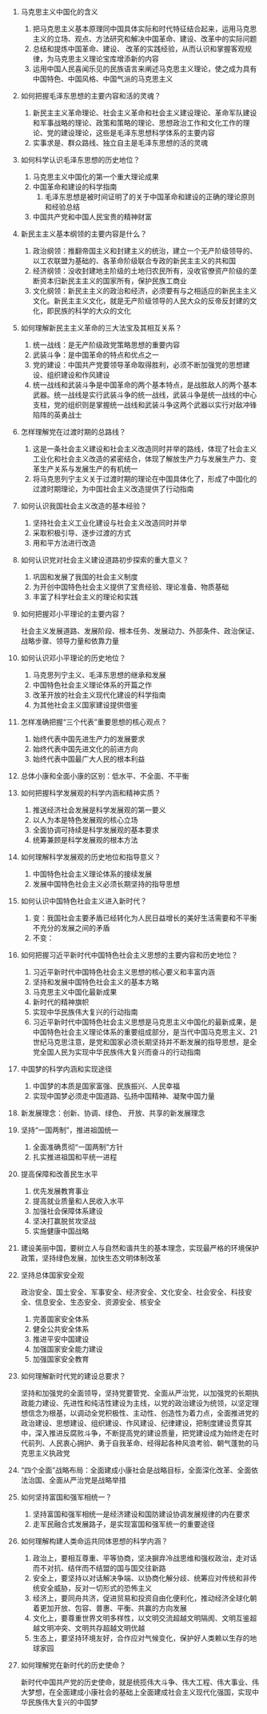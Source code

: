 1. 马克思主义中国化的含义
   1. 把马克思主义基本原理同中国具体实际和时代特征结合起来，运用马克思主义的立场、观点、方法研究和解决中国革命、建设、改革中的实际问题
   2. 总结和提炼中国革命、建设、 改革的实践经验，从而认识和掌握客观规律，为马克思主义理论宝库增添新的内容
   3. 运用中国人民喜闻乐见的民族语言来阐述马克思主义理论，使之成为具有中国特色、中国风格、中国气派的马克思主义
   
2. 如何把握毛泽东思想的主要内容和活的灵魂？
   1. 新民主主义革命理论、社会主义革命和社会主义建设理论、革命军队建设和军事战略的理论、政策和策略的理论、思想政治工作和文化工作的理论、党的建设理论，这些是毛泽东思想科学体系的主要内容
   2. 实事求是、群众路线、独立自主是毛泽东思想的活的灵魂
   
3. 如何科学认识毛泽东思想的历史地位？
   1. 马克思主义中国化的第一个重大理论成果
   2. 中国革命和建设的科学指南
      1. 毛泽东思想是被时间证明了的关于中国革命和建设的正确的理论原则和经验总结
   3. 中国共产党和中国人民宝贵的精神财富
   
4. 新民主主义基本纲领的主要内容是什么？
   1. 政治纲领：推翻帝国主义和封建主义的统治，建立一个无产阶级领导的、以工农联盟为基础的、各革命阶级联合专政的新民主主义的共和国
   2. 经济纲领：没收封建地主阶级的土地归农民所有，没收官僚资产阶级的垄断资本归新民主主义的国家所有，保护民族工商业
   3. 文化纲领：新民主主义的政治和经济，必须要有与之相适应的新民主主义文化。新民主主义文化，就是无产阶级领导的人民大众的反帝反封建的文化，即民族的科学的大众的文化
   
5. 如何理解新民主主义革命的三大法宝及其相互关系？
   1. 统一战线：是无产阶级政党策略思想的重要内容
   2. 武装斗争：是中国革命的特点和优点之一
   3. 党的建设：中国共产党要领导革命取得胜利，必须不断加强党的思想建设、组织建设和作风建设
   4. 统一战线和武装斗争是中国革命的两个基本特点，是战胜敌人的两个基本武器。统一战线是实行武装斗争的统一战线，武装斗争是统一战线的中心支柱，党的组织则是掌握统一战线和武装斗争这两个武器以实行对敌冲锋陷阵的英勇战士
   
6. 怎样理解党在过渡时期的总路线？
   
   1. 这是一条社会主义建设和社会主义改造同时并举的路线，体现了社会主义工业化和社会主义改造的紧密结合，体现了解放生产力与发展生产力、变革生产关系与发展生产的有机统一
   2. 将马克思列宁主义关于过渡时期的理论在中国具体化了，形成了中国化的过渡时期理论，为中国社会主义改造提供了行动指南
   
7. 如何认识我国社会主义改造的基本经验？
   
   1. 坚持社会主义工业化建设与社会主义改造同时并举
   2. 采取积极引导、逐步过渡的方式
   3. 用和平方法进行改造
   
8. 如何认识党对社会主义建设道路初步探索的重大意义？

   1. 巩固和发展了我国的社会主义制度
   2. 为开创中国特色社会主义提供了宝贵经验、理论准备、物质基础
   3. 丰富了科学社会主义的理论和实践

9. 如何把握邓小平理论的主要内容？

   社会主义发展道路、发展阶段、根本任务、发展动力、外部条件、政治保证、战略步骤、领导力量和依靠力量

10. 如何认识邓小平理论的历史地位？

    1. 马克思列宁主义、毛泽东思想的继承和发展
    2. 中国特色社会主义理论体系的开篇之作
    3. 改革开放的社会主义现代化建设的科学指南
    4. 为其他社会主义国家建设提供借鉴

11. 怎样准确把握“三个代表”重要思想的核心观点？

    1. 始终代表中国先进生产力的发展要求
    2. 始终代表中国先进文化的前进方向
    3. 始终代表中国最广大人民的根本利益

12. 总体小康和全面小康的区别：低水平、不全面、不平衡

13. 如何把握科学发展观的科学内涵和精神实质？

    1. 推送经济社会发展是科学发展观的第一要义
    2. 以人为本是特色发展观的核心立场
    3. 全面协调可持续是科学发展观的基本要求
    4. 统筹兼顾是科学发展观的根本方法

14. 如何理解科学发展观的历史地位和指导意义？

    1. 中国特色社会主义理论体系的接续发展
    2. 发展中国特色社会主义必须长期坚持的指导思想

15. 如何认识中国特色社会主义进入新时代？

    1. 变：我国社会主要矛盾已经转化为人民日益增长的美好生活需要和不平衡不充分的发展之间的矛盾
    2. 不变：

16. 如何把握习近平新时代中国特色社会主义思想的主要内容和历史地位？

    1. 习近平新时代中国特色社会主义思想的核心要义和丰富内涵
    2. 坚持和发展中国特色社会主义的基本方略
    3. 马克思主义中国化最新成果
    4. 新时代的精神旗帜
    5. 实现中华民族伟大复兴的行动指南
    6. 习近平新时代中国特色社会主义思想是马克思主义中国化的最新成果，是中国特色社会主义理论体系的重要组成部分，是当代中国马克思主义、21世纪马克思注意，是党和国家必须长期坚持并不断发展的指导思想，是全党全国人民为实现中华民族伟大复兴而奋斗的行动指南

17. 中国梦的科学内涵和实现途径

    1. 中国梦的本质是国家富强、民族振兴、人民幸福
    2. 实现中国梦必须走中国道路、弘扬中国精神、凝聚中国力量

18. 新发展理念：创新、协调、绿色、 开放、共享的新发展理念

19. 坚持“一国两制”，推进祖国统一

    1. 全面准确贯彻“一国两制”方针
    2. 扎实推进祖国和平统一进程

20. 提高保障和改善民生水平

    1. 优先发展教育事业
    2. 提高就业质量和人民收入水平
    3. 加强社会保障体系建设
    4. 坚决打赢脱贫攻坚战
    5. 实施健康中国战略

21. 建设美丽中国，要树立人与自然和谐共生的基本理念，实现最严格的环境保护政策，坚持绿色发展，加快生态文明体制改革

22. 坚持总体国家安全观

    政治安全、国土安全、军事安全、经济安全、文化安全、社会安全、科技安全、信息安全、生态安全、资源安全、核安全

    1. 完善国家安全体系
    2. 健全公共安全体系
    3. 推进平安中国建设
    4. 加强国家安全能力建设
    5. 加强国家安全教育

23. 如何理解新时代党的建设总要求？

    坚持和加强党的全面领导，坚持党要管党、全面从严治党，以加强党的长期执政能力建设、先进性和纯洁性建设为主线，以党的政治建设为统领，以坚定理想信念为根基，以调动全党积极性、主动性、创造性为着力点，全面推进党的政治建设、思想建设、组织建设、作风建设、纪律建设，把制度建设贯穿其中，深入推进反腐败斗争，不断提高党的建设质量，把党建设成为始终走在时代前列、人民衷心拥护、勇于自我革命、经得起各种风浪考验、朝气蓬勃的马克思主义执政党

24. “四个全面”战略布局：全面建成小康社会是战略目标，全面深化改革、全面依法治国、全面从严治党是战略举措

25. 如何坚持富国和强军相统一？

    1. 坚持富国和强军相统一是经济建设和国防建设协调发展规律的内在要求
    2. 走军民融合式发展路子，是实现富国和强军统一的重要途径

26. 如何理解构建人类命运共同体思想的科学内涵？

    1. 政治上，要相互尊重、平等协商，坚决摒弃冷战思维和强权政治，走对话而不对抗、结伴而不结盟的国与国交往新路
    2. 安全上，要坚持以对话解决争端、以协商化解分歧、统筹应对传统和非传统安全威胁，反对一切形式的恐怖主义
    3. 经济上，要同舟共济，促进贸易和投资自由化便利化，推动经济全球化朝着更加开放、包容、普惠、平衡、共赢的方向发展
    4. 文化上，要尊重世界文明多样性，以文明交流超越文明隔阂、文明互鉴超越文明冲突、文明共存超越文明优越
    5. 生态上，要坚持环境友好，合作应对气候变化，保护好人类赖以生存的地球家园

27. 如何理解党在新时代的历史使命？

    新时代中国共产党的历史使命，就是统揽伟大斗争、伟大工程、伟大事业、伟大梦想，在全面建成小康社会的基础上全面建成社会主义现代化强国，实现中华民族伟大复兴的中国梦